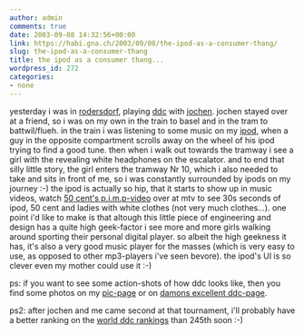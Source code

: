 ```yaml
---
author: admin
comments: true
date: 2003-09-08 14:32:56+00:00
link: https://habi.gna.ch/2003/09/08/the-ipod-as-a-consumer-thang/
slug: the-ipod-as-a-consumer-thang
title: the ipod as a consumer thang...
wordpress_id: 272
categories:
- none
---
```


yesterday i was in [rodersdorf](http://www.ddc.gmxhome.de/uebersicht.html), playing [ddc](http://en.wikipedia.org/wiki/DDC_Frisbee) with [jochen](https://habi.gna.ch/pics/DDC/Pages/18.html).
jochen stayed over at a friend, so i was on my own in the train to basel and in the tram to battwil/flueh.
in the train i was listening to some music on my [ipod](http://www.apple.com/ipod/), when a guy in the opposite compartment scrolls away on the wheel of his ipod trying to find a good tune.
then when i walk out towards the tramway i see a girl with the revealing white headphones on the escalator.
and to end that silly little story, the girl enters the tramway Nr 10, which i also needed to take and sits in front of me, so i was constantly surrounded by ipods on my journey :-)
the ipod is actually so hip, that it starts to show up in music videos, watch [50 cent's p.i.m.p-video](http://www.mtv.com/sitewide/videoplayer/index.jhtml?vid=22637&channelID=1&gateway=bands&paid=860639&s1=az&s2=50_cent&adPth=/adsetup/bands/&adPN=audvid#) over at mtv to see 30s seconds of ipod, 50 cent and ladies with white clothes (not very much clothes...).
one point i'd like to make is that altough this little piece of engineering and design has a quite high geek-factor i see more and more girls walking around sporting their personal digital player.
so albeit the high geekness it has, it's also a very good music player for the masses (which is very easy to use, as opposed to other mp3-players i've seen bevore).
the ipod's UI is so clever even my mother could use it :-)

ps: if you want to see some action-shots of how ddc looks like, then you find some photos on my [pic-page](https://habi.gna.ch/pics/DDC/index.html) or on [damons excellent ddc-page](http://www.pellucid.com/conrad/ddc/).

ps2: after jochen and me came second at that tournament, i'll probably have a better ranking on the [world ddc rankings](http://www.pellucid.com/conrad/ddc/results/rankings25.html) than 245th soon :-)
